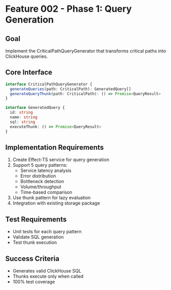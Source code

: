 # Feature 002 - Phase 1: Query Generation

## Goal
Implement the CriticalPathQueryGenerator that transforms critical paths into ClickHouse queries.

## Core Interface

```typescript
interface CriticalPathQueryGenerator {
  generateQueries(path: CriticalPath): GeneratedQuery[]
  generateQueryThunk(path: CriticalPath): () => Promise<QueryResult>
}

interface GeneratedQuery {
  id: string
  name: string
  sql: string
  executeThunk: () => Promise<QueryResult>
}
```

## Implementation Requirements

1. Create Effect-TS service for query generation
2. Support 5 query patterns:
   - Service latency analysis
   - Error distribution
   - Bottleneck detection
   - Volume/throughput
   - Time-based comparison
3. Use thunk pattern for lazy evaluation
4. Integration with existing storage package

## Test Requirements
- Unit tests for each query pattern
- Validate SQL generation
- Test thunk execution

## Success Criteria
- Generates valid ClickHouse SQL
- Thunks execute only when called
- 100% test coverage